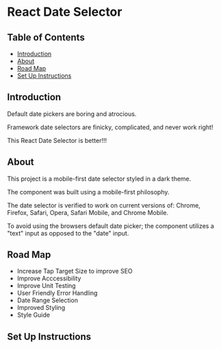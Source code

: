<h1>React Date Selector</h1>

<h2>Table of Contents</h2>
<ul>
<li><a href='#introduction'>Introduction</a></li>
<li><a href='#about'>About</a></li>
<li><a href='#road-map'>Road Map</a></li>
<!-- <li><a href='style-guide'>Style Guide</a></li> -->
<li><a href='#set-up'>Set Up Instructions</a></li>
</ul>

<h2 id='introduction'>Introduction</h2>
<p>Default date pickers are boring and atrocious.</p>
<p>Framework date selectors are finicky, complicated, and never work right!</p>
<p>This React Date Selector is better!!!</p>

<h2 id='about'>About</h2>
<p>This project is a mobile-first date selector styled in a dark theme.</p>
<p>The component was built using a mobile-first philosophy.</p>
<p>The date selector is verified to work on current versions of: Chrome, Firefox, Safari, Opera, Safari Mobile, and Chrome Mobile.</p>

<p>To avoid using the browsers default date picker; the component utilizes a "text" input as opposed to the "date" input.</p>

<h2 id='road-map'>Road Map</h2>

<ul>
  <li>Increase Tap Target Size to improve SEO</li>
  <li>Improve Acccessibility</li>
  <li>Improve Unit Testing</li>
  <li>User Friendly Error Handling</li>
  <li>Date Range Selection</li>
  <li>Improved Styling</li>
  <li>Style Guide</li>
</ul>

<!-- <h2 id='style-guide'>Style Guide</h2> -->

<h2 id='set-up'>Set Up Instructions</h2>
